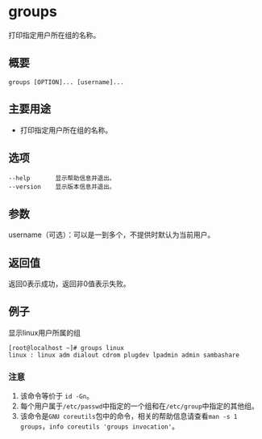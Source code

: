 # groups

打印指定用户所在组的名称。

## 概要

```text
groups [OPTION]... [username]...
```

## 主要用途

* 打印指定用户所在组的名称。

## 选项

```text
--help       显示帮助信息并退出。
--version    显示版本信息并退出。
```

## 参数

username（可选）：可以是一到多个，不提供时默认为当前用户。

## 返回值

返回0表示成功，返回非0值表示失败。

## 例子

显示linux用户所属的组

```text
[root@localhost ~]# groups linux
linux : linux adm dialout cdrom plugdev lpadmin admin sambashare
```

### 注意

1. 该命令等价于 `id -Gn`。
2. 每个用户属于`/etc/passwd`中指定的一个组和在`/etc/group`中指定的其他组。
3. 该命令是`GNU coreutils`包中的命令，相关的帮助信息请查看`man -s 1 groups`，`info coreutils 'groups invocation'`。

